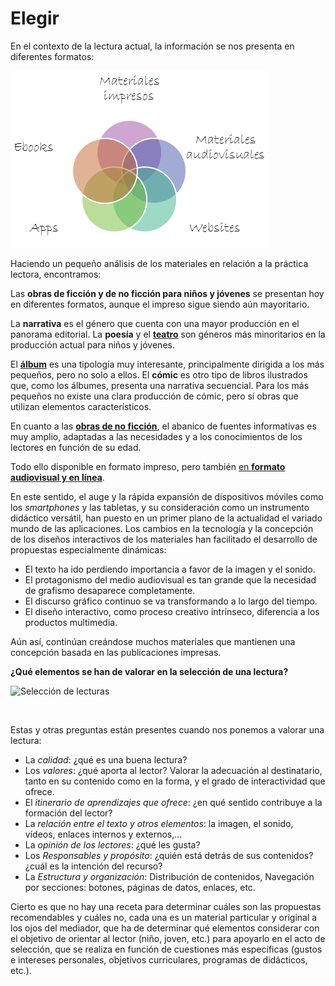 # Elegir

En el contexto de la lectura actual, la información se nos presenta en diferentes formatos:


![](img/2013-09-24_0842.png)


Haciendo un pequeño análisis de los materiales en relación a la práctica lectora, encontramos:

Las **obras de ficción y de no ficción para niños y jóvenes** se presentan hoy en diferentes formatos, aunque el impreso sigue siendo aún mayoritario.

La **narrativa** es el género que cuenta con una mayor producción en el panorama editorial. La **poesía** y el **[teatro](http://www.lecturalab.org/story/Consejos-a-la-hora-de-elegir-una-historia-para-representar_2065)** son géneros más minoritarios en la producción actual para niños y jóvenes.

El **[álbum](http://www.lecturalab.org/story/Cmo-elegir-un-lbum-para-los-ms-pequeos_2244 "Cómo elegir un álbum para lo más pequeños")** es una tipología muy interesante, principalmente dirigida a los más pequeños, pero no solo a ellos. El **cómic** es otro tipo de libros ilustrados que, como los álbumes, presenta una narrativa secuencial. Para los más pequeños no existe una clara producción de cómic, pero sí obras que utilizan elementos característicos.

En cuanto a las **[obras de no ficción](http://www.lecturalab.org/story/Pautas-para-elegir-bien-libros-de-no-ficcin-documentales_1756 "Pautas para elegir bien libros de no ficción (documentales)")**, el abanico de fuentes informativas es muy amplio, adaptadas a las necesidades y a los conocimientos de los lectores en función de su edad.

Todo ello disponible en formato impreso, pero también [en **formato audiovisual y en línea**](http://www.lecturalab.org/story/Pautas-para-valorar-obras-multimedia-y-recursos-en-internet_2131 " Pautas para valorar obras multimedia y recursos en internet").

En este sentido, el auge y la rápida expansión de dispositivos móviles como los _smartphones_ y las tabletas, y su consideración como un instrumento didáctico versátil, han puesto en un primer plano de la actualidad el variado mundo de las aplicaciones. Los cambios en la tecnología y la concepción de los diseños interactivos de los materiales han facilitado el desarrollo de propuestas especialmente dinámicas:

*   El texto ha ido perdiendo importancia a favor de la imagen y el sonido.
*   El protagonismo del medio audiovisual es tan grande que la necesidad de grafismo desaparece completamente.
*   El discurso gráfico continuo se va transformando a lo largo del tiempo.
*   El diseño interactivo, como proceso creativo intrínseco, diferencia a los productos multimedia.

Aún así, continúan creándose muchos materiales que mantienen una concepción basada en las publicaciones impresas.

**¿Qué elementos se han de valorar en la selección de una lectura?**

  

![Selección de lecturas](http://cilij.fundaciongsr.com/userfiles/selecciondelecturas.jpg "Selección de lecturas")


   
  
Estas y otras preguntas están presentes cuando nos ponemos a valorar una lectura:

*   La _calidad_: ¿qué es una buena lectura?
*   Los _valores_: ¿qué aporta al lector? Valorar la adecuación al destinatario, tanto en su contenido como en la forma, y el grado de interactividad que ofrece.
*   El _itinerario de aprendizajes que ofrece_: ¿en qué sentido contribuye a la formación del lector?
*   La _relación entre el texto y otros elementos_: la imagen, el sonido, vídeos, enlaces internos y externos,...
*   La _opinión de los lectores_: ¿qué les gusta?
*   Los _Responsables y propósito_: ¿quién está detrás de sus contenidos? ¿cuál es la intención del recurso?
*   La _Estructura y organización_: Distribución de contenidos, Navegación por secciones: botones, páginas de datos, enlaces, etc.

  

Cierto es que no hay una receta para determinar cuáles son las propuestas recomendables y cuáles no, cada una es un material particular y original a los ojos del mediador, que ha de determinar qué elementos considerar con el objetivo de orientar al lector (niño, joven, etc.) para apoyarlo en el acto de selección, que se realiza en función de cuestiones más específicas (gustos e intereses personales, objetivos curriculares, programas de didácticos, etc.).